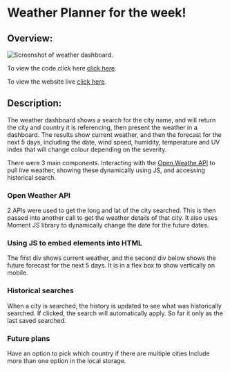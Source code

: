 # Weather Planner for the week!

## Overview:

![Screenshot of weather dashboard.](./Images/WeatherDashboard.png) 

To view the code click here
[click here](https://github.com/Key16/Unit-6-Assignment-Weather-Forecast).

To view the website live
[click here](https://key16.github.io/Unit-6-Assignment-Weather-Forecast/).

## Description:

The weather dashboard shows a search for the city name, and will return the city and country it is referencing, then present the weather in a dashboard. The results show current weather, and then the forecast for the next 5 days, including the date, wind speed, humidity, temperature and UV index that will change colour depending on the severity.

There were 3 main components. Interacting with the [Open Weathe API](https://openweathermap.org/api/) to pull live weather, showing these dynamically using JS, and accessing historical search.

### Open Weather API 
2 APIs were used to get the long and lat of the city searched. This is then passed into another call to get the weather details of that city. It also uses Moment JS library to dynamically change the date for the future dates.


### Using  JS to embed elements into HTML

The first div shows current weather, and the second div below shows the future forecast for the next 5 days. It is in a flex box to show vertically on mobile. 

### Historical searches

When a city is searched, the history is updated to see what was historically searched. If clicked, the search will automatically apply. So far it only as the last saved searched.


### Future plans 

Have an option to pick which country if there are multiple cities
Include more than one option in the local storage.